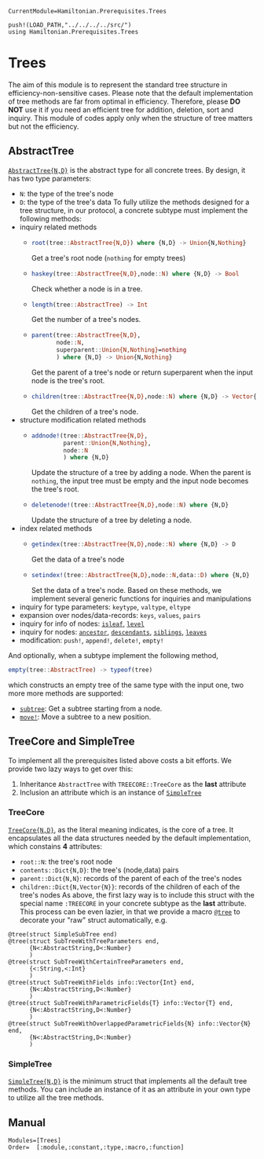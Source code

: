 ```@meta
CurrentModule=Hamiltonian.Prerequisites.Trees
```

```@setup trees
push!(LOAD_PATH,"../../../../src/")
using Hamiltonian.Prerequisites.Trees
```

# Trees

The aim of this module is to represent the standard tree structure in efficiency-non-sensitive cases. Please note that the default implementation of tree methods are far from optimal in efficiency. Therefore, please **DO NOT** use it if you need an efficient tree for addition, deletion, sort and inquiry. This module of codes apply only when the structure of tree matters but not the efficiency.

## AbstractTree

[`AbstractTree{N,D}`](@ref) is the abstract type for all concrete trees. By design, it has two type parameters:
* `N`: the type of the tree's node
* `D`: the type of the tree's data
To fully utilize the methods designed for a tree structure, in our protocol, a concrete subtype must implement the following methods:
* inquiry related methods
  - ```julia
    root(tree::AbstractTree{N,D}) where {N,D} -> Union{N,Nothing}
    ```
    Get a tree's root node (`nothing` for empty trees)
  - ```julia
    haskey(tree::AbstractTree{N,D},node::N) where {N,D} -> Bool
    ```
    Check whether a node is in a tree.
  - ```julia
    length(tree::AbstractTree) -> Int
    ```
    Get the number of a tree's nodes.
  - ```julia
    parent(tree::AbstractTree{N,D},
           node::N,
           superparent::Union{N,Nothing}=nothing
           ) where {N,D} -> Union{N,Nothing}
    ```
    Get the parent of a tree's node or return superparent when the input node is the tree's root.
  - ```julia
    children(tree::AbstractTree{N,D},node::N) where {N,D} -> Vector{N}
    ```
    Get the children of a tree's node.
* structure modification related methods
  - ```julia
    addnode!(tree::AbstractTree{N,D},
             parent::Union{N,Nothing},
             node::N
             ) where {N,D}
    ```
    Update the structure of a tree by adding a node. When the parent is `nothing`, the input tree must be empty and the input node becomes the tree's root.
  - ```julia
    deletenode!(tree::AbstractTree{N,D},node::N) where {N,D}
    ```
    Update the structure of a tree by deleting a node.
* index related methods
  - ```julia
    getindex(tree::AbstractTree{N,D},node::N) where {N,D} -> D
    ```
    Get the data of a tree's node
  - ```julia
    setindex!(tree::AbstractTree{N,D},node::N,data::D) where {N,D}
    ```
    Set the data of a tree's node.
Based on these methods, we implement several generic functions for inquiries and manipulations
* inquiry for type parameters: `keytype`, `valtype`, `eltype`
* expansion over nodes/data-records: `keys`, `values`, `pairs`
* inquiry for info of nodes: [`isleaf`](@ref), [`level`](@ref)
* inquiry for nodes: [`ancestor`](@ref), [`descendants`](@ref), [`siblings`](@ref), [`leaves`](@ref)
* modification: `push!`, `append!`, `delete!`, `empty!`

And optionally, when a subtype implement the following method,
```julia
empty(tree::AbstractTree) -> typeof(tree)
```
which constructs an empty tree of the same type with the input one, two more more methods are supported:
* [`subtree`](@ref): Get a subtree starting from a node.
* [`move!`](@ref): Move a subtree to a new position.

## TreeCore and SimpleTree

To implement all the prerequisites listed above costs a bit efforts. We provide two lazy ways to get over this:
1. Inheritance `AbstractTree` with `TREECORE::TreeCore` as the **last** attribute
2. Inclusion an attribute which is an instance of [`SimpleTree`](@ref)

### TreeCore

[`TreeCore{N,D}`](@ref), as the literal meaning indicates, is the core of a tree. It encapsulates all the data structures needed by the default implementation, which constains **4** attributes:
* `root::N`: the tree's root node
* `contents::Dict{N,D}`: the tree's (node,data) pairs
* `parent::Dict{N,N}`: records of the parent of each of the tree's nodes
* `children::Dict{N,Vector{N}}`: records of the children of each of the tree's nodes
As above, the first lazy way is to include this struct with the special name `:TREECORE` in your concrete subtype as the **last** attribute. This process can be even lazier, in that we provide a macro [`@tree`](@ref) to decorate your "raw" struct automatically, e.g.
```@repl trees
@tree(struct SimpleSubTree end)
@tree(struct SubTreeWithTreeParameters end,
      {N<:AbstractString,D<:Number}
      )
@tree(struct SubTreeWithCertainTreeParameters end,
      {<:String,<:Int}
      )
@tree(struct SubTreeWithFields info::Vector{Int} end,
      {N<:AbstractString,D<:Number}
      )
@tree(struct SubTreeWithParametricFields{T} info::Vector{T} end,
      {N<:AbstractString,D<:Number}
      )
@tree(struct SubTreeWithOverlappedParametricFields{N} info::Vector{N} end,
      {N<:AbstractString,D<:Number}
      )
```

### SimpleTree

[`SimpleTree{N,D}`](@ref) is the minimum struct that implements all the default tree methods. You can include an instance of it as an attribute in your own type to utilize all the tree methods.

## Manual

```@autodocs
Modules=[Trees]
Order=  [:module,:constant,:type,:macro,:function]
```
